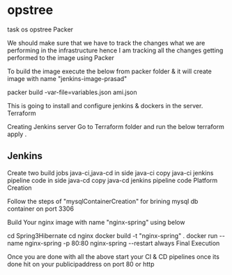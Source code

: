 # opstree
task os opstree
Packer

We should make sure that we have to track the changes what we are performing in the infrastructure hence I am tracking all the changes getting performed to the image using Packer

To build the image execute the below from packer folder & it will create image with name "jenkins-image-prasad"

packer build -var-file=variables.json ami.json

This is going to install and configure jenkins & dockers in the server.
Terraform

Creating Jenkins server Go to Terraform folder and run the below terraform apply .

Jenkins
-------------
Create two build jobs java-ci,java-cd in side java-ci copy java-ci jenkins pipeline code in side java-cd copy java-cd jenkins pipeline code
Platform Creation

Follow the steps of "mysqlContainerCreation" for brining mysql db container on port 3306

Build Your nginx image with name "nginx-spring" using below

cd Spring3Hibernate cd nginx docker build -t "nginx-spring" . docker run --name nginx-spring -p 80:80 nginx-spring --restart always
Final Execution

Once you are done with all the above start your CI & CD pipelines once its done hit on your publicipaddress on port 80 or http
